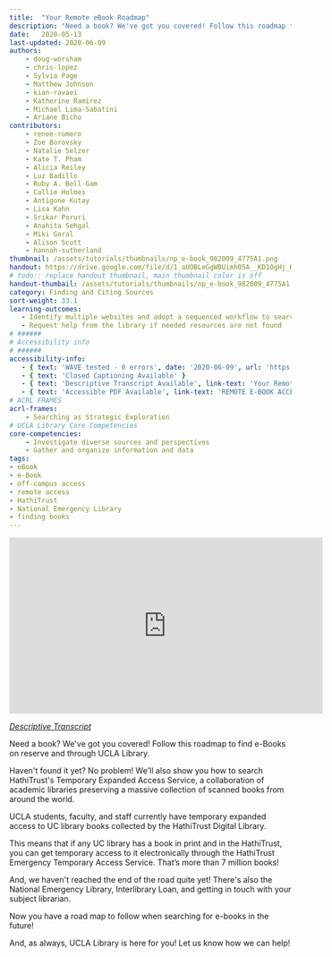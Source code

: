 ```yaml
---
title:  "Your Remote eBook Roadmap"
description: "Need a book? We've got you covered! Follow this roadmap to find e-Books on reserve and through UCLA Library, HathiTrust, and the National Emergency Library."
date:   2020-05-13
last-updated: 2020-06-09
authors: 
    - doug-worsham
    - chris-lopez
    - Sylvia Page
    - Matthew Johnson
    - kian-ravaei
    - Katherine Ramirez
    - Michael Lima-Sabatini
    - Ariane Bicho
contributors:
    - renee-romero
    - Zoe Borovsky
    - Natalie Selzer
    - Kate T. Pham
    - Alicia Reiley
    - Luz Badillo
    - Ruby A. Bell-Gam
    - Callie Holmes
    - Antigone Kutay
    - Lisa Kahn
    - Srikar Poruri
    - Anahita Sehgal
    - Miki Goral
    - Alison Scott
    - hannah-sutherland 
thumbnail: /assets/tutorials/thumbnails/np_e-book_982009_4775A1.png
handout: https://drive.google.com/file/d/1_aUOBLeGgWBUimh05A__KD1OgHj_KuPu/preview
# todo:: replace handout thumbnail, main thumbnail color is off
handout-thumbail: /assets/tutorials/thumbnails/np_e-book_982009_4775A1.png
category: Finding and Citing Sources
sort-weight: 33.1
learning-outcomes:
   - Identify multiple websites and adopt a sequenced workflow to search for e-books and electronic resources
   - Request help from the library if needed resources are not found
# ######
# Accessibility info
# ######
accessibility-info:
   - { text: 'WAVE tested - 0 errors', date: '2020-06-09', url: 'https://wave.webaim.org/' }
   - { text: 'Closed Captioning Available' }
   - { text: 'Descriptive Transcript Available', link-text: 'Your Remote eBook Roadmap Descriptive Transcript (.txt)', url: 'https://ucla.app.box.com/s/p3vum64dpifmm9r5e99eg0ts5jgcc6ks' }
   - { text: 'Accessible PDF Available', link-text: 'REMOTE E-BOOK ACCESS', url: 'https://ucla.box.com/s/fjczvyhqg6f2cyiatrr8th1ftvztcfu2' }
# ACRL FRAMES
acrl-frames:
    - Searching as Strategic Exploration
# UCLA Library Core Competencies
core-competencies:
    - Investigate diverse sources and perspectives
    - Gather and organize information and data
tags:
- eBook
- e-Book
- off-campus access
- remote access
- HathiTrust
- National Emergency Library
- finding books
---
```

<div class="embed-responsive embed-responsive-16by9">
<iframe width="560" height="315" src="https://www.youtube.com/embed/5lVPK6mdD-k" frameborder="0" allow="accelerometer; autoplay; clipboard-write; encrypted-media; gyroscope; picture-in-picture" allowfullscreen></iframe>
</div>
<p><em><a href="https://ucla.app.box.com/s/p3vum64dpifmm9r5e99eg0ts5jgcc6ks" target="_blank">Descriptive Transcript</a></em></p>

<p>Need a book? We've got you covered! Follow this roadmap to find e-Books on reserve and through UCLA Library.</p>

<p>Haven't found it yet? No problem! We'll also show you how to search HathiTrust's Temporary Expanded Access Service, a collaboration of academic libraries preserving a massive collection of scanned books from around the world.</p>

<p>UCLA students, faculty, and staff currently have temporary expanded access to UC library books collected by the HathiTrust Digital Library. </p>

<p>This means that if any UC library has a book in print and in the HathiTrust, you can get temporary access to it electronically through the HathiTrust Emergency Temporary Access Service. That’s more than 7 million books!</p>

<p>And, we haven't reached the end of the road quite yet! There's also the National Emergency Library, Interlibrary Loan, and getting in touch with your subject librarian.</p>

<p>Now you have a road map to follow when searching for e-books in the future!</p>

<p>And, as always, UCLA Library is here for you! Let us know how we can help!</p>

